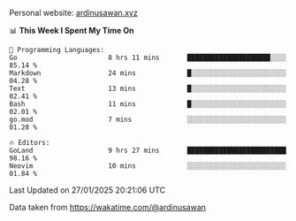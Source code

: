 Personal website: [ardinusawan.xyz](https://ardinusawan.xyz)

<!--START_SECTION:waka-->
📊 **This Week I Spent My Time On** 

```text
💬 Programming Languages: 
Go                       8 hrs 11 mins       █████████████████████░░░░   85.14 % 
Markdown                 24 mins             █░░░░░░░░░░░░░░░░░░░░░░░░   04.28 % 
Text                     13 mins             █░░░░░░░░░░░░░░░░░░░░░░░░   02.41 % 
Bash                     11 mins             █░░░░░░░░░░░░░░░░░░░░░░░░   02.01 % 
go.mod                   7 mins              ░░░░░░░░░░░░░░░░░░░░░░░░░   01.28 % 

🔥 Editors: 
GoLand                   9 hrs 27 mins       █████████████████████████   98.16 % 
Neovim                   10 mins             ░░░░░░░░░░░░░░░░░░░░░░░░░   01.84 % 
```


 Last Updated on 27/01/2025 20:21:06 UTC
<!--END_SECTION:waka-->
Data taken from https://wakatime.com/@ardinusawan
